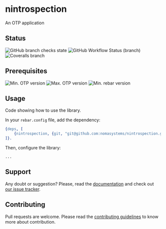 # nintrospection

An OTP application

## Status

![GitHub branch checks state](https://img.shields.io/github/checks-status/nomasystems/nintrospection/main)
![GitHub Workflow Status (branch)](https://img.shields.io/github/workflow/status/nomasystems/nintrospection/ci/main)
![Coveralls branch](https://img.shields.io/coveralls/github/nomasystems/nintrospection/main)

<!--
![GitHub all releases](https://img.shields.io/github/downloads/nomasystems/nintrospection/total)
![GitHub Sponsors](https://img.shields.io/github/sponsors/nomasystems)

![GitHub closed issues](https://img.shields.io/github/issues-closed-raw/nomasystems/nintrospection)
![GitHub closed pull requests](https://img.shields.io/github/issues-pr-closed-raw/nomasystems/nintrospection)
-->

## Prerequisites

![Min. OTP version](https://img.shields.io/badge/min._OTP-22-blue)
![Max. OTP version](https://img.shields.io/badge/max._OTP-24-blue)
![Min. rebar version](https://img.shields.io/badge/min._rebar-3.14.X-blue)

## Usage

Code showing how to use the library.

In your `rebar.config` file, add the dependency:
```erl
{deps, [
    {nintrospection, {git, "git@github.com:nomasystems/nintrospection.git", {branch, "main"}}}
]}.
```

Then, configure the library:
```
...
```

## Support

Any doubt or suggestion? Please, read the [documentation](http://nomasystems.github.io/nintrospection) and check out [our issue tracker](https://github.com/nomasystems/nintrospection/issues).

## Contributing

Pull requests are welcome. Please read the [contributing guidelines](CONTRIBUTING.md) to know more about contribution.
